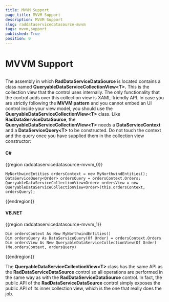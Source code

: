 ```yaml
---
title: MVVM Support
page_title: MVVM Support
description: MVVM Support
slug: raddataservicedatasource-mvvm
tags: mvvm,support
published: True
position: 0
---
```


# MVVM Support



## 

The assembly in which __RadDataServiceDataSource__ is located contains a class named __QueryableDataServiceCollectionView&lt;T&gt;.__ This is the collection view that the control uses internally. The only functionality that the control adds over this collection view is XAML-friendly API. In case you are strictly following the __MVVM pattern__ and you cannot embed an UI control inside your view model, you should use the __QueryableDataServiceCollectionView&lt;T&gt;__ class. Like __RadDataServiceDataSource__, the __QueryableDataServiceCollectionView&lt;T&gt;__ needs a __DataServiceContext__ and a __DataServiceQuery&lt;T&gt;__ to be constructed. Do not touch the context and the query once you have supplied them in the collection view constructor:

#### __C#__

{{region raddataservicedatasource-mvvm_0}}

	MyNorthwindEntities ordersContext = new MyNorthwindEntities();
	DataServiceQuery<Order> ordersQuery = ordersContext.Orders;
	QueryableDataServiceCollectionView<Order> ordersView = new QueryableDataServiceCollectionView<Order>(this.ordersContext, ordersQuery);
{{endregion}}



#### __VB.NET__

{{region raddataservicedatasource-mvvm_1}}

	Dim ordersContext As New MyNorthwindEntities()
	Dim ordersQuery As DataServiceQuery(Of Order) = ordersContext.Orders
	Dim ordersView As New QueryableDataServiceCollectionView(Of Order)(Me.ordersContext, ordersQuery)
{{endregion}}



The __QueryableDataServiceCollectionView&lt;T&gt;__ class has the same API as the __RadDataServiceDataSource__ control so all operations are performed in the same way as with the __RadDataServiceDataSource__ control. In fact, the public API of the __RadDataServiceDataSource__ control simply exposes the public API of its inner collection view, which is the one that really does the job.
